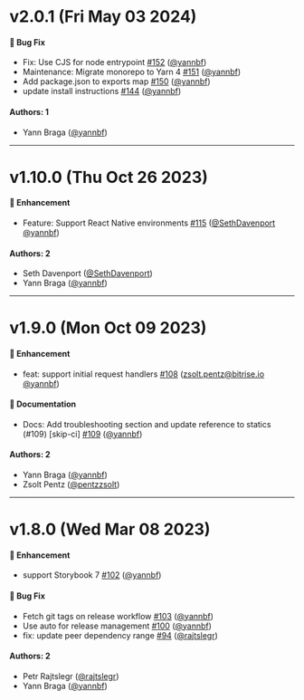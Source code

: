 # v2.0.1 (Fri May 03 2024)

#### 🐛 Bug Fix

- Fix: Use CJS for node entrypoint [#152](https://github.com/mswjs/msw-storybook-addon/pull/152) ([@yannbf](https://github.com/yannbf))
- Maintenance: Migrate monorepo to Yarn 4 [#151](https://github.com/mswjs/msw-storybook-addon/pull/151) ([@yannbf](https://github.com/yannbf))
- Add package.json to exports map [#150](https://github.com/mswjs/msw-storybook-addon/pull/150) ([@yannbf](https://github.com/yannbf))
- update install instructions [#144](https://github.com/mswjs/msw-storybook-addon/pull/144) ([@yannbf](https://github.com/yannbf))

#### Authors: 1

- Yann Braga ([@yannbf](https://github.com/yannbf))

---

# v1.10.0 (Thu Oct 26 2023)

#### 🚀 Enhancement

- Feature: Support React Native environments [#115](https://github.com/mswjs/msw-storybook-addon/pull/115) ([@SethDavenport](https://github.com/SethDavenport) [@yannbf](https://github.com/yannbf))

#### Authors: 2

- Seth Davenport ([@SethDavenport](https://github.com/SethDavenport))
- Yann Braga ([@yannbf](https://github.com/yannbf))

---

# v1.9.0 (Mon Oct 09 2023)

#### 🚀 Enhancement

- feat: support initial request handlers [#108](https://github.com/mswjs/msw-storybook-addon/pull/108) (zsolt.pentz@bitrise.io [@yannbf](https://github.com/yannbf))

#### 📝 Documentation

- Docs: Add troubleshooting section and update reference to statics (#109) [skip-ci] [#109](https://github.com/mswjs/msw-storybook-addon/pull/109) ([@yannbf](https://github.com/yannbf))

#### Authors: 2

- Yann Braga ([@yannbf](https://github.com/yannbf))
- Zsolt Pentz ([@pentzzsolt](https://github.com/pentzzsolt))

---

# v1.8.0 (Wed Mar 08 2023)

#### 🚀 Enhancement

- support Storybook 7 [#102](https://github.com/mswjs/msw-storybook-addon/pull/102) ([@yannbf](https://github.com/yannbf))

#### 🐛 Bug Fix

- Fetch git tags on release workflow [#103](https://github.com/mswjs/msw-storybook-addon/pull/103) ([@yannbf](https://github.com/yannbf))
- Use auto for release management [#100](https://github.com/mswjs/msw-storybook-addon/pull/100) ([@yannbf](https://github.com/yannbf))
- fix: update peer dependency range [#94](https://github.com/mswjs/msw-storybook-addon/pull/94) ([@rajtslegr](https://github.com/rajtslegr))

#### Authors: 2

- Petr Rajtslegr ([@rajtslegr](https://github.com/rajtslegr))
- Yann Braga ([@yannbf](https://github.com/yannbf))
